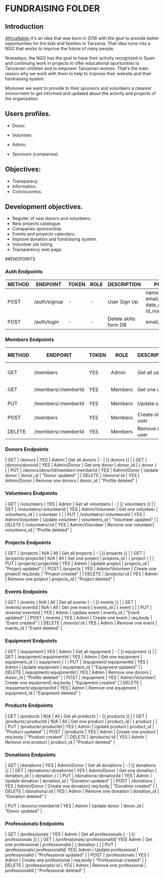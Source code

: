 # FUNDRAISING FOLDER

## Introduction

[AfricaNdoto](https://africandoto.org/) it's an idea that was born in 2016 with the goal to provide better opportunities for the kids and families in Tanzania. That idea turns into a NGO that works to improve the future of many people.

Nowadays, the NGO has the goal to have their activity recognized in Spain and continuing work in projects to offer educational oportunities to Tanzanian children and to empower Tanzanian women. That's the main reason why we work with them to help to improve their website and their fundraising system.

Moreover we want to provide to their sponsors and volunteers a clearest envirorment to get informed and updated about the activity and projects of the organization.

## Users profiles.

- Donor.
- Volunteer.
- Admin.

- Sponsors (companies).

## Objectives:

- Transparecy.
- Information.
- Conciousness.

## Development objectives.

- Register of new donors and volunteers.
- New projects catalogue.
- Companies sponsorship.
- Events and proyects calendars.
- Improve donation and fundraising system.
- Volunteer job listing.
- Transparency web page.

##ENDPOINTS

### Auth Endpoints

| METHOD | ENDPOINT     | TOKEN | ROLE | DESCRIPTION           | POST PARAMS                                                 | RETURNS |
| ------ | ------------ | ----- | ---- | --------------------- | ----------------------------------------------------------- | ------- |
| POST   | /auth/signup | -     | -    | User Sign Up          | name, lastName, email, password, date_of_birth, phone, id_number,adress,role, | token   |
| POST   | /auth/login  | -     | -    | Delete skills form DB | email, password                                             | token   |

### Members Endpoints

| METHOD | ENDPOINT                  | TOKEN | ROLE  | DESCRIPTION                  | POST PARAMS                | RETURNS                              |
| ------ | ------------------------- | ----- | ----- | ---------------------------- | -------------------------- | ------------------------------------ |
| GET    | /members                  | YES   | Admin | Get all users                | -                          | [{ member }]                         |
| GET    | /members/:memberId        | YES   | Members | Get one user               | member_id                  | { member }                           |
| PUT    | /members/:memberId        | YES   | Members | Update user                | member_id                  | "Member updated"                     |
| POST   | /members                  | YES   | Members | Create one user            | req.body                   | "Member created"                     |
| DELETE | /members/:memberId        | YES   | Members | Remove one user            | member_id                  | "Member deleted"                     |

### Donors Endpoints
| GET    | /donors                   | YES   | Admin | Get all donors | -               | [{ donors }]           |
| GET    | /donors/donorId           | YES   | Admin/Donor | Get one donor          | donor_id                   | { donor }                            |
| PUT    | /donors/donorId/member/:memberId  | YES   | Admin/Donor | Update donor   | donor_id                   | "Donor updated"                      |
| DELETE | /donors/:id               | YES   | Admin/Donor | Remove one donors      | donor_id                   | "Profile deleted"                    |


### Volunteers Endpoints

| GET    | /volunteers                | YES   | Admin | Get all volunteers           | -                          | [{ volunteers }]                    |
| GET    | /volunteers/:volunteerId   | YES   | Admin/Volunteer | Get one volunteer  | volunteers_id              | { volunteer }                       |
| PUT    | /volunteers/:volunteersId  | YES   | Admin/Volunteer | Update volunteer   | volunteers_id              | "Volunteer updated"                 |
| DELETE | /volunteers/:id            | YES   | Admin/Volunteer | Remove one volunteer| volunteers_id             | "Profile deleted"                   |


### Projects Endpoints
| GET    | /projects                  | N/A   | All | Get all projects             | -                          | [{ projects }]                      |
| GET    | /projects/:projectId       | N/A   | All | Get one project              | projects_id                | { project }                         |
| PUT    | /projects/:projectsId      | YES   | Admin | Update project             | projects_id                | "Project updated"                   |
| POST   | /projects                  | YES   | Admin/Volunteer | Create one project| req.body                  | "Project created"                   |
| DELETE | /projects/:id              | YES   | Admin | Remove one project         | projects_id                | "Project deleted"                   |

### Events Endpoints
| GET    | /events                    | N/A   | All | Get all events               | -                          | [{ events }]                        |
| GET    | /events/:eventId           | N/A   | All | Get one event                | events_id                  | { event }                           |
| PUT    | /events/:eventsId          | YES   | Admin | Update event               | events_id                  | "Event updated"                     |
| POST   | /events                    | YES   | Admin | Create one event           | req.body                   | "Event created"                     |
| DELETE | /events/:id                | YES   | Admin | Remove one event           | events_id                  | "Event deleted"                     |



### Equipment Endpoints
| GET    | /equipment                 | YES   | Admin | Get all equipment        | -                          | [{ equipment }]                        |
| GET    | /equipment/:equipmentId    | YES   | Admin | Get one equipment        | equipment_id               | { equipment }                          |
| PUT    | /equipment/:equipmentId    | YES   | Admin | Update equipment         | equipment_id               | "Equipment updated"                    |
| DELETE | /equipment/:equipmentId    | YES   | Admin | Remove one donors        | donor_id                   | "Profile deleted"                      |
| POST   | /equipment                 | YES   | Admin/Volunteer| Create one equipment| req.body               | "Equipment created"                    |
| DELETE | /equipment/:equipmentId    | YES   | Admin | Remove one equipment     | equipment_id               | "Equipment deleted"                    |


### Products Endpoints
| GET    | /products                  | N/A   | All | Get all products           | -                            [{ products }]                          |
| GET    | /products/:productId       | N/A   | All | Get one product            | product_id                  | { product }                            |
| PUT    | /products/:productId       | YES   | Admin | Update product           | product_id                  | "Product updated"                      |
| POST   | /products                  | YES   | Admin | Create one product       | req.body                    | "Product created"                      |
| DELETE | /products/:id              | YES   | Admin | Remove one product       | product_id                  | "Product deleted"                      |

### Donations Endpoints

| GET    | /donations                 | YES   | Admin/Donor | Get all donations  | -                           | [{ donations }]                        |
| GET    | /donations/:donationId     | YES   | Admin/Donor | Get one donation   | donation_id                 | { donation }                           |
| PUT    | /donations/:donationId     | YES   | Admin | Update donation          | donation_id                 | "Donation updated"                     |
| POST   | /donations                 | YES   | Admin/Donor | Create one donation| req.body                    | "Donation created"                     |
| DELETE | /donations/:id             | YES   | Admin | Remove one donation      | donation_id                 | "Donation deleted"                     |

| PUT    | /donors/:memberId          | YES   | Admin | Update donor             | donor_id                    | "Donor updated"                        |


### Professionals Endpoints
| GET    | /professionals             | YES   | Admin | Get all professionals     | -                          | [{ professionals }]                    |
| GET    | /professionals/:professionalId| YES| Admin | Get one professional      | professionalId             | { donation }                           |
| PUT    | /professionals/:professionalId| YES| Admin | Update professional       | professionalId             | "Professional updated"                 |
| POST   | /professionals             | YES   | Admin | Create one professional   | req.body                   | "Professional created"                 |
| DELETE | /professionals/:id         | YES   | Admin | Remove one professional   | professionalId             | "Professional deleted"                 |
